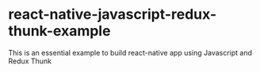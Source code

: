 # react-native-javascript-redux-thunk-example
This is an essential example to build react-native app using Javascript and Redux Thunk
